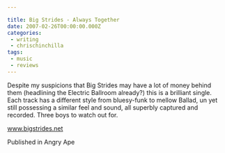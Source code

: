 ```yaml
---

title: Big Strides - Always Together
date: 2007-02-26T00:00:00.000Z
categories:
 - writing
 - chrischinchilla
tags: 
 - music 
 - reviews
---
```


Despite my suspicions that Big Strides may have a lot of money behind them (headlining the Electric Ballroom already?) this is a brilliant single. Each track has a different style from bluesy-funk to mellow Ballad, un yet still possessing a similar feel and sound, all superbly captured and recorded. Three boys to watch out for.

<a href=https://www.bigstrides.net target=_blank>www.bigstrides.net</a>

Published in Angry Ape
